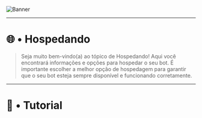 ![Banner](https://github.com/Henry8K/Minescord/assets/119537238/41827571-bf15-419b-b3f1-e50f3dfab9b7)

---

# 🌐 • Hospedando

> Seja muito bem-vindo(a) ao tópico de Hospedando! Aqui você encontrará informações e opções para hospedar o seu bot. É importante escolher a melhor opção de hospedagem para garantir que o seu bot esteja sempre disponível e funcionando corretamente.
---

# 🎯 • Tutorial

> 
